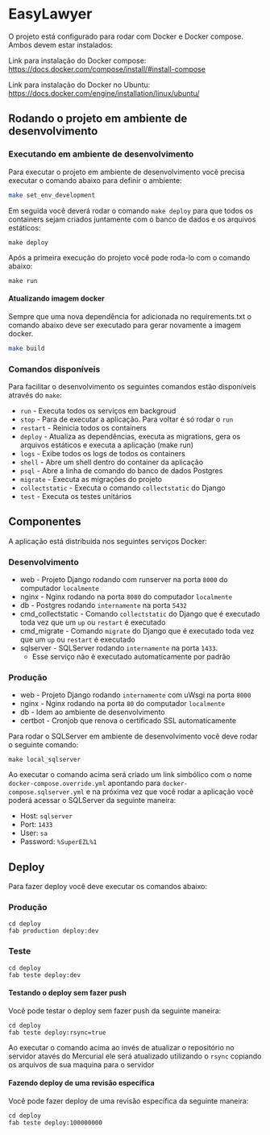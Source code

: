# EasyLawyer

O projeto está configurado para rodar com Docker e Docker compose. Ambos devem estar instalados:

Link para instalação do Docker compose:
https://docs.docker.com/compose/install/#install-compose

Link para instalação do Docker no Ubuntu:
https://docs.docker.com/engine/installation/linux/ubuntu/

## Rodando o projeto em ambiente de desenvolvimento

### Executando em ambiente de desenvolvimento

Para executar o projeto em ambiente de desenvolvimento você precisa executar o comando abaixo para definir o ambiente:

```bash
make set_env_development
```

Em seguida você deverá rodar o comando `make deploy` para que todos os containers sejam criados juntamente com o banco de dados e os arquivos estáticos:

```
make deploy
```

Após a primeira execução do projeto você pode roda-lo com o comando abaixo:

```
make run
```

#### Atualizando imagem docker

Sempre que uma nova dependência for adicionada no requirements.txt o comando abaixo deve ser executado para gerar novamente a imagem docker.

```bash
make build
```

### Comandos disponíveis

Para facilitar o desenvolvimento os seguintes comandos estão disponíveis através do `make`:

- `run` - Executa todos os serviços em backgroud
- `stop` - Para de executar a aplicação. Para voltar é só rodar o `run`
- `restart` - Reinicia todos os containers
- `deploy` - Atualiza as dependências, executa as migrations, gera os arquivos estáticos e executa a aplicação (make run)
- `logs` - Exibe todos os logs de todos os containers
- `shell` - Abre um shell dentro do container da aplicação
- `psql` - Abre a linha de comando do banco de dados Postgres
- `migrate` - Executa as migrações do projeto
- `collectstatic` - Executa o comando `collectstatic` do Django
- `test` - Executa os testes unitários

## Componentes

A aplicação está distribuida nos seguintes serviços Docker:

### Desenvolvimento

- web - Projeto Django rodando com runserver na porta `8000` do computador `localmente`
- nginx - Nginx rodando na porta `8080` do computador `localmente`
- db - Postgres rodando `internamente` na porta `5432`
- cmd_collectstatic - Comando `collectstatic` do Django que é executado toda vez que um `up` ou `restart` é executado
- cmd_migrate - Comando `migrate` do Django que é executado toda vez que um `up` ou `restart` é executado
- sqlserver - SQLServer rodando `internamente` na porta `1433`.
  - Esse serviço não é executado automaticamente por padrão

### Produção

- web - Projeto Django rodando `internamente` com uWsgi na porta `8000`
- nginx - Nginx rodando na porta `80` do computador `localmente`
- db - Idem ao ambiente de desenvolvimento
- certbot - Cronjob que renova o certificado SSL automaticamente

Para rodar o SQLServer em ambiente de desenvolvimento você deve rodar o seguinte comando:

```
make local_sqlserver
```

Ao executar o comando acima será criado um link simbólico com o nome `docker-compose.override.yml` apontando para `docker-compose.sqlserver.yml` e na próxima vez que você rodar a aplicação você poderá acessar o SQLServer da seguinte maneira:

- Host: `sqlserver`
- Port:  `1433`
- User: `sa`
- Password: `%SuperEZL%1`



## Deploy

Para fazer deploy você deve executar os comandos abaixo:

### Produção
```
cd deploy
fab production deploy:dev
```

### Teste
```
cd deploy
fab teste deploy:dev
```

#### Testando o deploy sem fazer push

Você pode testar o deploy sem fazer push da seguinte maneira:

```
cd deploy
fab teste deploy:rsync=true
```

Ao executar o comando acima ao invés de atualizar o repositório no servidor atavés do Mercurial ele será atualizado utilizando o `rsync` copiando os arquivos de sua maquina para o servidor


#### Fazendo deploy de uma revisão específica

Você pode fazer deploy de uma revisão específica da seguinte maneira:

```
cd deploy
fab teste deploy:100000000
```
